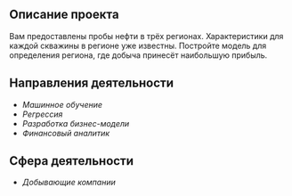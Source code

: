 ## Описание проекта

Вам предоставлены пробы нефти в трёх регионах. Характеристики для каждой скважины в регионе уже известны. Постройте модель для определения региона, где добыча принесёт наибольшую прибыль. 

## Направления деятельности

- *Машинное обучение*
- *Регрессия*
- *Разработка бизнес-модели*
- *Финансовый аналитик*

## Сфера деятельности

- *Добывающие компании*
